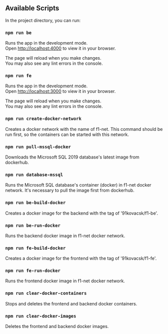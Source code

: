 ## Available Scripts

In the project directory, you can run:

### `npm run be`

Runs the app in the development mode.\
Open [http://localhost:4000](http://localhost:4000) to view it in your browser.

The page will reload when you make changes.\
You may also see any lint errors in the console.

### `npm run fe`

Runs the app in the development mode.\
Open [http://localhost:3000](http://localhost:3000) to view it in your browser.

The page will reload when you make changes.\
You may also see any lint errors in the console.

### `npm run create-docker-network`

Creates a docker network with the name of f1-net. This command should be run first, so the containers can be started with this network.

### `npm run pull-mssql-docker`

Downloads the Microsoft SQL 2019 database's latest image from dockerhub.

### `npm run database-mssql`

Runs the Microsoft SQL database's container (docker) in f1-net docker network. It's necessary to pull the image first from dockerhub.

### `npm run be-build-docker`

Creates a docker image for the backend with the tag of '91kovacsk/f1-be'.

### `npm run be-run-docker`

Runs the backend docker image in f1-net docker network.

### `npm run fe-build-docker`

Creates a docker image for the frontend with the tag of '91kovacsk/f1-fe'.

### `npm run fe-run-docker`

Runs the frontend docker image in f1-net docker network.

### `npm run clear-docker-containers`

Stops and deletes the frontend and backend docker containers.

### `npm run clear-docker-images`

Deletes the frontend and backend docker images.
